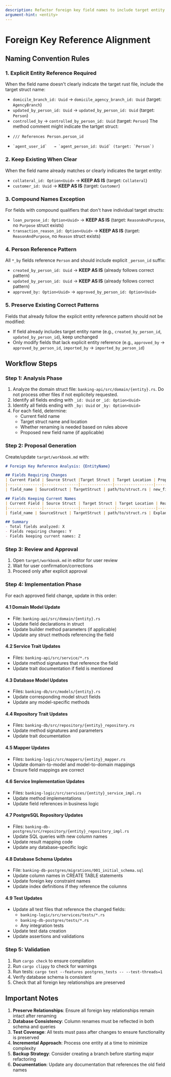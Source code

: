 ```yaml
---
description: Refactor foreign key field names to include target entity names for clarity
argument-hint: <entity>
---
```


# Foreign Key Reference Alignment

## Naming Convention Rules

### 1. Explicit Entity Reference Required
When the field name doesn't clearly indicate the target rust file, include the target struct name:
- `domicile_branch_id: Uuid` → `domicile_agency_branch_id: Uuid` (target: `AgencyBranch`)
- `updated_by_person_id: Uuid` → `updated_by_person_id: Uuid` (target: `Person`)
- `controlled_by`  → `controlled_by_person_id: Uuid` (target: `Person`)
The method comment might indicate the tartget struct:
-     /// References Person.person_id
-     `agent_user_id`   → `agent_person_id: Uuid` (target: `Person`)


### 2. Keep Existing When Clear
When the field name already matches or clearly indicates the target entity:
- `collateral_id: Option<Uuid>` → **KEEP AS IS** (target: `Collateral`)
- `customer_id: Uuid` → **KEEP AS IS** (target: `Customer`)

### 3. Compound Names Exception
For fields with compound qualifiers that don't have individual target structs:
- `loan_purpose_id: Option<Uuid>` → **KEEP AS IS** (target: `ReasonAndPurpose`, no `Purpose` struct exists)
- `transaction_reason_id: Option<Uuid>` → **KEEP AS IS** (target: `ReasonAndPurpose`, no `Reason` struct exists)

### 4. Person Reference Pattern
All `*_by` fields reference `Person` and should include explicit `_person_id` suffix:
- `created_by_person_id: Uuid` → **KEEP AS IS** (already follows correct pattern)
- `updated_by_person_id: Uuid` → **KEEP AS IS** (already follows correct pattern)
- `approved_by: Option<Uuid>` → `approved_by_person_id: Option<Uuid>`

### 5. Preserve Existing Correct Patterns
Fields that already follow the explicit entity reference pattern should not be modified:
- If field already includes target entity name (e.g., `created_by_person_id`, `updated_by_person_id`), keep unchanged
- Only modify fields that lack explicit entity reference (e.g., `approved_by` → `approved_by_person_id`, `imported_by` → `imported_by_person_id`)

## Workflow Steps

### Step 1: Analysis Phase
1. Analyze the domain struct file: `banking-api/src/domain/{entity}.rs`. Do not process other files if not explicitely requested.
2. Identify all fields ending with `_id: Uuid` or `_id: Option<Uuid>`
3. Identify all fields ending with `_by: Uuid` or `_by: Option<Uuid>`
4. For each field, determine:
   - Current field name
   - Target struct name and location
   - Whether renaming is needed based on rules above
   - Proposed new field name (if applicable)

### Step 2: Proposal Generation
Create/update `target/workbook.md` with:

```markdown
# Foreign Key Reference Analysis: {EntityName}

## Fields Requiring Changes
| Current Field | Source Struct |Target Struct | Target Location | Proposed Field | Reason |
|---------------|---------------|--------------|-----------------|----------------|---------|
| field_name | SourceStruct | TargetStruct | path/to/struct.rs | new_field_name | Rule explanation |

## Fields Keeping Current Names
| Current Field | Source Struct | Target Struct | Target Location | Reason to Keep |
|---------------|---------------|---------------|-----------------|----------------|
| field_name | SourceStruct | TargetStruct | path/to/struct.rs | Explanation |

## Summary
- Total fields analyzed: X
- Fields requiring changes: Y
- Fields keeping current names: Z
```

### Step 3: Review and Approval
1. Open `target/workbook.md` in editor for user review
2. Wait for user confirmation/corrections
3. Proceed only after explicit approval

### Step 4: Implementation Phase
For each approved field change, update in this order:

#### 4.1 Domain Model Update
- File: `banking-api/src/domain/{entity}.rs`
- Update field declarations in struct
- Update builder method parameters (if applicable)
- Update any struct methods referencing the field

#### 4.2 Service Trait Updates
- Files: `banking-api/src/service/*.rs`
- Update method signatures that reference the field
- Update trait documentation if field is mentioned

#### 4.3 Database Model Updates
- Files: `banking-db/src/models/{entity}.rs`
- Update corresponding model struct fields
- Update any model-specific methods

#### 4.4 Repository Trait Updates
- Files: `banking-db/src/repository/{entity}_repository.rs`
- Update method signatures and parameters
- Update trait documentation

#### 4.5 Mapper Updates
- Files: `banking-logic/src/mappers/{entity}_mapper.rs`
- Update domain-to-model and model-to-domain mappings
- Ensure field mappings are correct

#### 4.6 Service Implementation Updates
- Files: `banking-logic/src/services/{entity}_service_impl.rs`
- Update method implementations
- Update field references in business logic

#### 4.7 PostgreSQL Repository Updates
- Files: `banking-db-postgres/src/repository/{entity}_repository_impl.rs`
- Update SQL queries with new column names
- Update result mapping code
- Update any database-specific logic

#### 4.8 Database Schema Updates
- File: `banking-db-postgres/migrations/001_initial_schema.sql`
- Update column names in CREATE TABLE statements
- Update foreign key constraint names
- Update index definitions if they reference the columns

#### 4.9 Test Updates
- Update all test files that reference the changed fields:
  - `banking-logic/src/services/tests/*.rs`
  - `banking-db-postgres/tests/*.rs`
  - Any integration tests
- Update test data creation
- Update assertions and validations

### Step 5: Validation
1. Run `cargo check` to ensure compilation
2. Run `cargo clippy` to check for warnings
3. Run tests: `cargo test --features postgres_tests -- --test-threads=1`
4. Verify database schema is consistent
5. Check that all foreign key relationships are preserved

## Important Notes
1. **Preserve Relationships**: Ensure all foreign key relationships remain intact after renaming
2. **Database Consistency**: Column renames must be reflected in both schema and queries
3. **Test Coverage**: All tests must pass after changes to ensure functionality is preserved
4. **Incremental Approach**: Process one entity at a time to minimize complexity
5. **Backup Strategy**: Consider creating a branch before starting major refactoring
6. **Documentation**: Update any documentation that references the old field names